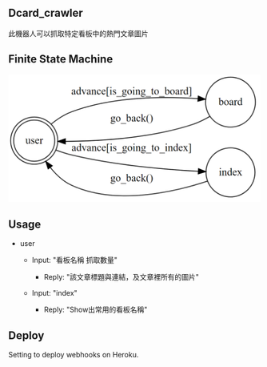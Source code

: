 ## Dcard_crawler
此機器人可以抓取特定看板中的熱門文章圖片

## Finite State Machine
![fsm](./img/fsm.png)

## Usage
* user
	* Input: "看板名稱 抓取數量"
		* Reply: "該文章標題與連結，及文章裡所有的圖片"

	* Input: "index"
		* Reply: "Show出常用的看板名稱"

## Deploy
Setting to deploy webhooks on Heroku.
